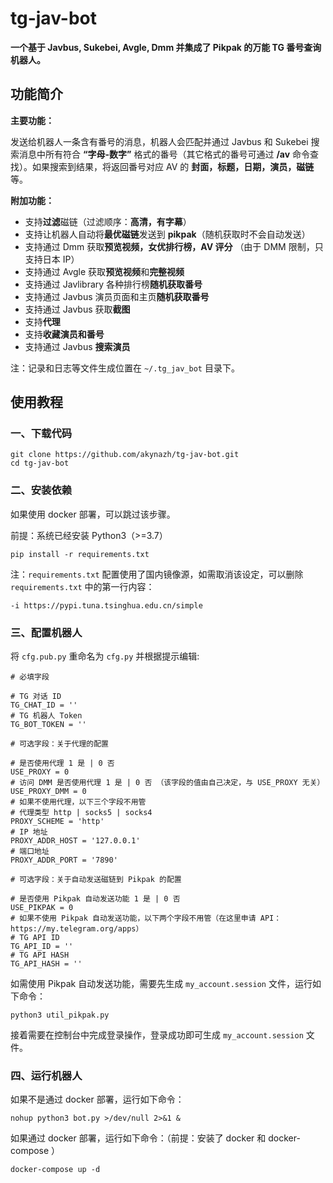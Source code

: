 # tg-jav-bot

**一个基于 Javbus, Sukebei, Avgle, Dmm 并集成了 Pikpak 的万能 TG 番号查询机器人。**

## 功能简介

**主要功能：**

发送给机器人一条含有番号的消息，机器人会匹配并通过 Javbus 和 Sukebei 搜索消息中所有符合 **“字母-数字”** 格式的番号（其它格式的番号可通过 **/av** 命令查找）。如果搜索到结果，将返回番号对应 AV 的 **封面，标题，日期，演员，磁链** 等。

**附加功能：**

- 支持**过滤**磁链（过滤顺序：**高清，有字幕**）
- 支持让机器人自动将**最优磁链**发送到 **pikpak**（随机获取时不会自动发送）
- 支持通过 Dmm 获取**预览视频，女优排行榜，AV 评分** （由于 DMM 限制，只支持日本 IP）
- 支持通过 Avgle 获取**预览视频**和**完整视频**
- 支持通过 Javlibrary 各种排行榜**随机获取番号**
- 支持通过 Javbus 演员页面和主页**随机获取番号**
- 支持通过 Javbus 获取**截图**
- 支持**代理**
- 支持**收藏演员和番号**
- 支持通过 Javbus **搜索演员**

注：记录和日志等文件生成位置在 `~/.tg_jav_bot` 目录下。

## 使用教程

### 一、下载代码

```
git clone https://github.com/akynazh/tg-jav-bot.git
cd tg-jav-bot
```

### 二、安装依赖

如果使用 docker 部署，可以跳过该步骤。

前提：系统已经安装 Python3（>=3.7）

```
pip install -r requirements.txt
```

注：`requirements.txt` 配置使用了国内镜像源，如需取消该设定，可以删除 `requirements.txt` 中的第一行内容：

```
-i https://pypi.tuna.tsinghua.edu.cn/simple
```

### 三、配置机器人

将 `cfg.pub.py` 重命名为 `cfg.py` 并根据提示编辑:

```
# 必填字段

# TG 对话 ID
TG_CHAT_ID = ''
# TG 机器人 Token
TG_BOT_TOKEN = ''

# 可选字段：关于代理的配置

# 是否使用代理 1 是 | 0 否
USE_PROXY = 0
# 访问 DMM 是否使用代理 1 是 | 0 否 （该字段的值由自己决定，与 USE_PROXY 无关）
USE_PROXY_DMM = 0
# 如果不使用代理，以下三个字段不用管
# 代理类型 http | socks5 | socks4
PROXY_SCHEME = 'http'
# IP 地址
PROXY_ADDR_HOST = '127.0.0.1'
# 端口地址
PROXY_ADDR_PORT = '7890'

# 可选字段：关于自动发送磁链到 Pikpak 的配置

# 是否使用 Pikpak 自动发送功能 1 是 | 0 否
USE_PIKPAK = 0
# 如果不使用 Pikpak 自动发送功能，以下两个字段不用管（在这里申请 API：https://my.telegram.org/apps）
# TG API ID
TG_API_ID = ''
# TG API HASH
TG_API_HASH = ''
```

如需使用 Pikpak 自动发送功能，需要先生成 `my_account.session` 文件，运行如下命令：

```
python3 util_pikpak.py
```

接着需要在控制台中完成登录操作，登录成功即可生成 `my_account.session` 文件。

### 四、运行机器人

如果不是通过 docker 部署，运行如下命令：

```
nohup python3 bot.py >/dev/null 2>&1 &
```

如果通过 docker 部署，运行如下命令：（前提：安装了 docker 和 docker-compose ）

```
docker-compose up -d
```
